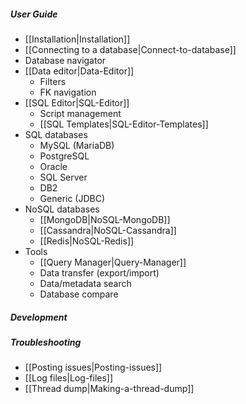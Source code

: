 ##### User Guide
- [[Installation|Installation]]
- [[Connecting to a database|Connect-to-database]]
- Database navigator
- [[Data editor|Data-Editor]]
  - Filters
  - FK navigation
- [[SQL Editor|SQL-Editor]]
  - Script management
  - [[SQL Templates|SQL-Editor-Templates]]
- SQL databases
  - MySQL (MariaDB)
  - PostgreSQL
  - Oracle
  - SQL Server
  - DB2
  - Generic (JDBC)
- NoSQL databases
  - [[MongoDB|NoSQL-MongoDB]]
  - [[Cassandra|NoSQL-Cassandra]]
  - [[Redis|NoSQL-Redis]]
- Tools
  - [[Query Manager|Query-Manager]]
  - Data transfer (export/import)
  - Data/metadata search
  - Database compare

##### Development

##### Troubleshooting
- [[Posting issues|Posting-issues]]
- [[Log files|Log-files]]
- [[Thread dump|Making-a-thread-dump]]